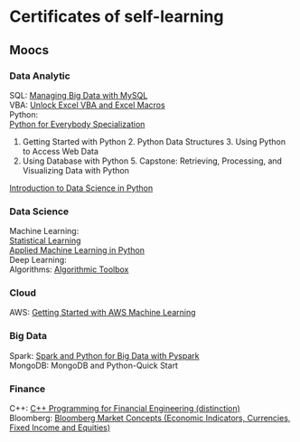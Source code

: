 # Certificates of self-learning

## Moocs

### Data Analytic 
SQL: [Managing Big Data with MySQL](https://www.coursera.org/account/accomplishments/verify/FG3BWNWY8HWU)<br>
VBA: [Unlock Excel VBA and Excel Macros](https://www.udemy.com/certificate/UC-8e62f62a-f76b-4657-8456-03c885c1eef6/)<br>
Python: <br>
[Python for Everybody Specialization](https://www.coursera.org/account/accomplishments/specialization/U3SU8BNGKZV9)<br>
1. Getting Started with Python 2. Python Data Structures 3. Using Python to Access Web Data<br> 
4. Using Database with Python 5. Capstone: Retrieving, Processing, and Visualizing Data with Python<br>

[Introduction to Data Science in Python](https://coursera.org/share/eb6ab1a95fd67f01dea294cc31642485)


### Data Science
Machine Learning:<br>
[Statistical Learning](https://drive.google.com/file/d/1WjU4o31wgqvYCHYJYhp83BJHvLz7nby5/view)<br>
[Applied Machine Learning in Python](https://coursera.org/share/5a37d2d36297c9b63a9daf988692da8b)<br>
Deep Learning:<br>
Algorithms: [Algorithmic Toolbox](https://coursera.org/share/2b6071f24442435dacbfc8ac38cc1b5b)<br>


### Cloud 
AWS: [Getting Started with AWS Machine Learning](https://coursera.org/share/ceeaf9a6dc6f6cce2fb1d77ea4ef4221)

### Big Data
Spark: [Spark and Python for Big Data with Pyspark](https://www.udemy.com/certificate/UC-5291b79f-ea5f-4f0d-a14c-10a4623fc289/)<br>
MongoDB: MongoDB and Python-Quick Start

### Finance
C++: [C++ Programming for Financial Engineering (distinction)](https://drive.google.com/file/d/1bkcy8fPpIo0qwSo0uJAI-eyF20-mum61/view?usp=sharing)<br>
Bloomberg: [Bloomberg Market Concepts (Economic Indicators, Currencies, Fixed Income and Equities)](https://drive.google.com/file/d/1auncWML_8L4FkZ1mIS1fzOjxTpkH8Lbf/view?usp=sharing)


